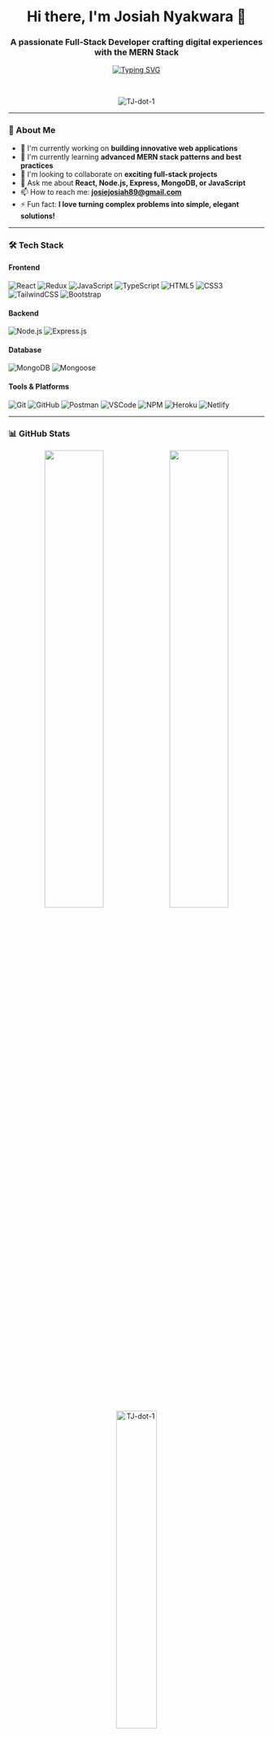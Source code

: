 <h1 align="center">Hi there, I'm Josiah Nyakwara 👋</h1>
<h3 align="center">A passionate Full-Stack Developer crafting digital experiences with the MERN Stack</h3>

<p align="center">
  <a href="https://git.io/typing-svg"><img src="https://readme-typing-svg.demolab.com?font=Fira+Code&pause=1000&width=435&lines=Modern+Web+Developer;MERN+Stack+Specialist;Problem+Solver;Clean+Code+Advocate" alt="Typing SVG" /></a>
</p>

<br>

<p align="center">
  <img src="https://komarev.com/ghpvc/?username=TJ-dot-1&label=Profile%20Views&color=0e75b6&style=flat" alt="TJ-dot-1" />
</p>

---

### 🚀 About Me

- 🔭 I'm currently working on **building innovative web applications**
- 🌱 I'm currently learning **advanced MERN stack patterns and best practices**
- 👯 I'm looking to collaborate on **exciting full-stack projects**
- 💬 Ask me about **React, Node.js, Express, MongoDB, or JavaScript**
- 📫 How to reach me: **josiejosiah89@gmail.com**
- ⚡ Fun fact: **I love turning complex problems into simple, elegant solutions!**

---

### 🛠️ Tech Stack

#### **Frontend**
![React](https://img.shields.io/badge/React-20232A?style=for-the-badge&logo=react&logoColor=61DAFB)
![Redux](https://img.shields.io/badge/Redux-593D88?style=for-the-badge&logo=redux&logoColor=white)
![JavaScript](https://img.shields.io/badge/JavaScript-F7DF1E?style=for-the-badge&logo=javascript&logoColor=black)
![TypeScript](https://img.shields.io/badge/TypeScript-007ACC?style=for-the-badge&logo=typescript&logoColor=white)
![HTML5](https://img.shields.io/badge/HTML5-E34F26?style=for-the-badge&logo=html5&logoColor=white)
![CSS3](https://img.shields.io/badge/CSS3-1572B6?style=for-the-badge&logo=css3&logoColor=white)
![TailwindCSS](https://img.shields.io/badge/Tailwind_CSS-38B2AC?style=for-the-badge&logo=tailwind-css&logoColor=white)
![Bootstrap](https://img.shields.io/badge/Bootstrap-563D7C?style=for-the-badge&logo=bootstrap&logoColor=white)

#### **Backend**
![Node.js](https://img.shields.io/badge/Node.js-339933?style=for-the-badge&logo=nodedotjs&logoColor=white)
![Express.js](https://img.shields.io/badge/Express.js-000000?style=for-the-badge&logo=express&logoColor=white)

#### **Database**
![MongoDB](https://img.shields.io/badge/MongoDB-4EA94B?style=for-the-badge&logo=mongodb&logoColor=white)
![Mongoose](https://img.shields.io/badge/Mongoose-880000?style=for-the-badge&logo=mongoose&logoColor=white)

#### **Tools & Platforms**
![Git](https://img.shields.io/badge/Git-F05033?style=for-the-badge&logo=git&logoColor=white)
![GitHub](https://img.shields.io/badge/GitHub-100000?style=for-the-badge&logo=github&logoColor=white)
![Postman](https://img.shields.io/badge/Postman-FF6C37?style=for-the-badge&logo=postman&logoColor=white)
![VSCode](https://img.shields.io/badge/VSCode-0078D4?style=for-the-badge&logo=visual%20studio%20code&logoColor=white)
![NPM](https://img.shields.io/badge/npm-CB3837?style=for-the-badge&logo=npm&logoColor=white)
![Heroku](https://img.shields.io/badge/Heroku-430098?style=for-the-badge&logo=heroku&logoColor=white)
![Netlify](https://img.shields.io/badge/Netlify-00C7B7?style=for-the-badge&logo=netlify&logoColor=white)

---

### 📊 GitHub Stats

<p align="center">
  <img width="48%" src="https://github-readme-stats.vercel.app/api?username=TJ-dot-1&show_icons=true&theme=radical&hide_border=true" />
  <img width="48%" src="https://github-readme-streak-stats.herokuapp.com/?user=TJ-dot-1&theme=radical&hide_border=true" />
</p>

<p align="center">
  <img width="40%" src="https://github-readme-stats.vercel.app/api/top-langs/?username=TJ-dot-1&show_icons=true&locale=en&layout=compact&theme=radical&hide_border=true" alt="TJ-dot-1" />
</p>

---

### 📈 Contribution Graph

<p align="center">
  <a href="https://github.com/TJ-dot-1">
    <img src="https://github-readme-activity-graph.vercel.app/graph?username=TJ-dot-1&theme=react-dark&hide_border=true&area=true" />
  </a>
</p>

---

### 🐍 Contribution Snake

### 🐍 Contribution Snake

<p align="center">
  <picture>
    <source media="(prefers-color-scheme: dark)" srcset="https://raw.githubusercontent.com/TJ-dot-1/TJ-dot-1/output/github-contribution-grid-snake-dark.svg">
    <source media="(prefers-color-scheme: light)" srcset="https://raw.githubusercontent.com/TJ-dot-1/TJ-dot-1/output/github-contribution-grid-snake.svg">
    <img alt="github contribution grid snake animation" src="https://raw.githubusercontent.com/TJ-dot-1/TJ-dot-1/output/github-contribution-grid-snake.svg">
  </picture>
</p>

---

### 🔝 My Projects

<p align="center">
  <i>🚀 Check out my repositories for exciting projects!</i>
  <br><br>
  <a href="https://github.com/TJ-dot-1?tab=repositories">
    <img src="https://custom-icon-badges.demolab.com/badge/-Explore%20All%20Repos-2088FF?style=for-the-badge&logo=repo&logoColor=white"/>
  </a>
</p>

---

### 🤝 Connect with Me

<p align="center">
  <a href="https://www.linkedin.com/in/josiah-nyakwara" target="blank">
    <img align="center" src="https://raw.githubusercontent.com/rahuldkjain/github-profile-readme-generator/master/src/images/icons/Social/linked-in-alt.svg" alt="josiah-nyakwara" height="30" width="40" />
  </a>
  <a href="mailto:josiejosiah89@gmail.com">
    <img align="center" src="https://img.shields.io/badge/Gmail-D14836?style=for-the-badge&logo=gmail&logoColor=white" alt="Email" height="30" />
  </a>
  <a href="https://twitter.com/josiahtj" target="blank">
    <img align="center" src="https://raw.githubusercontent.com/rahuldkjain/github-profile-readme-generator/master/src/images/icons/Social/twitter.svg" alt="josiahtj" height="30" width="40" />
  </a>
</p>

---

### 🎯 GitHub Trophies

<p align="center"> 
  <a href="https://github.com/ryo-ma/github-profile-trophy">
    <img src="https://github-profile-trophy.vercel.app/?username=TJ-dot-1&theme=radical&no-frame=true&no-bg=false&margin-w=4&row=2&column=4" alt="TJ-dot-1" />
  </a>
</p>

---

<p align="center">
  <img src="https://capsule-render.vercel.app/api?type=waving&color=gradient&height=100&section=footer"/>
</p>

<p align="center">
  <i>Thanks for visiting my profile! Have a great day! 😄</i>
</p>
